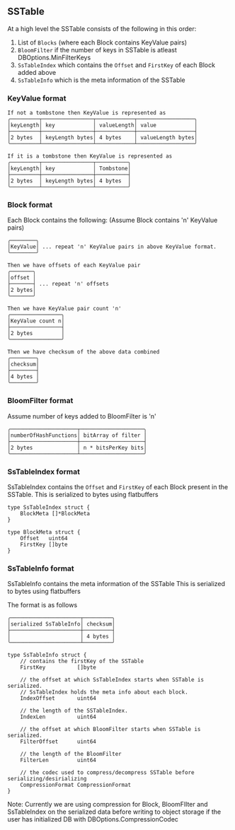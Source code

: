 
## SSTable

At a high level the SSTable consists of the following in this order:
1. List of `Blocks` (where each Block contains KeyValue pairs)
2. `BloomFilter` if the number of keys in SSTable is atleast DBOptions.MinFilterKeys
3. `SsTableIndex` which contains the `Offset` and `FirstKey` of each Block added above
4. `SsTableInfo` which is the meta information of the SSTable


### KeyValue format
```
If not a tombstone then KeyValue is represented as
╭─────────┬────────────────┬────────────┬──────────────────╮
│keyLength│ key            │ valueLength│ value            │
├─────────┼────────────────┼────────────┼──────────────────┤
│2 bytes  │ keyLength bytes│ 4 bytes    │ valueLength bytes│
╰─────────┴────────────────┴────────────┴──────────────────╯

If it is a tombstone then KeyValue is represented as
╭─────────┬────────────────┬──────────╮
│keyLength│ key            │ Tombstone│
├─────────┼────────────────┼──────────┤
│2 bytes  │ keyLength bytes│ 4 bytes  │
╰─────────┴────────────────┴──────────╯
```

### Block format
Each Block contains the following: (Assume Block contains 'n' KeyValue pairs)
```
╭────────╮
│KeyValue│ ... repeat 'n' KeyValue pairs in above KeyValue format.
╰────────╯

Then we have offsets of each KeyValue pair
╭───────╮
│offset │
├───────┤ ... repeat 'n' offsets
│2 bytes│
╰───────╯

Then we have KeyValue pair count 'n'
╭────────────────╮
│KeyValue count n│
├────────────────┤
│2 bytes         │
╰────────────────╯

Then we have checksum of the above data combined
╭────────╮
│checksum│
├────────┤
│4 bytes │
╰────────╯
```

### BloomFilter format 
Assume number of keys added to BloomFilter is 'n'
```
╭─────────────────────┬────────────────────╮
│numberOfHashFunctions│ bitArray of filter │
├─────────────────────┼────────────────────┤
│2 bytes              │ n * bitsPerKey bits│
╰─────────────────────┴────────────────────╯
```

### SsTableIndex format
SsTableIndex contains the `Offset` and `FirstKey` of each Block present in the SSTable. 
This is serialized to bytes using flatbuffers

```
type SsTableIndex struct {
	BlockMeta []*BlockMeta
}

type BlockMeta struct {
	Offset   uint64
	FirstKey []byte
}
```


### SsTableInfo format
SsTableInfo contains the meta information of the SSTable
This is serialized to bytes using flatbuffers

The format is as follows
```
╭──────────────────────┬─────────╮
│serialized SsTableInfo│ checksum│
├──────────────────────┼─────────┤
│                      │ 4 bytes │
╰──────────────────────┴─────────╯
```

```
type SsTableInfo struct {
    // contains the firstKey of the SSTable
    FirstKey          []byte
    
    // the offset at which SsTableIndex starts when SSTable is serialized.
    // SsTableIndex holds the meta info about each block.
    IndexOffset       uint64
    
    // the length of the SSTableIndex.
    IndexLen          uint64
    
    // the offset at which BloomFilter starts when SSTable is serialized.
    FilterOffset      uint64
    
    // the length of the BloomFilter
    FilterLen         uint64
    
    // the codec used to compress/decompress SSTable before serializing/desirializing
    CompressionFormat CompressionFormat
}
```


Note: Currently we are using compression for Block, BloomFIlter and SsTableIndex on the serialized data before writing to object storage if the user has initialized DB with DBOptions.CompressionCodec 